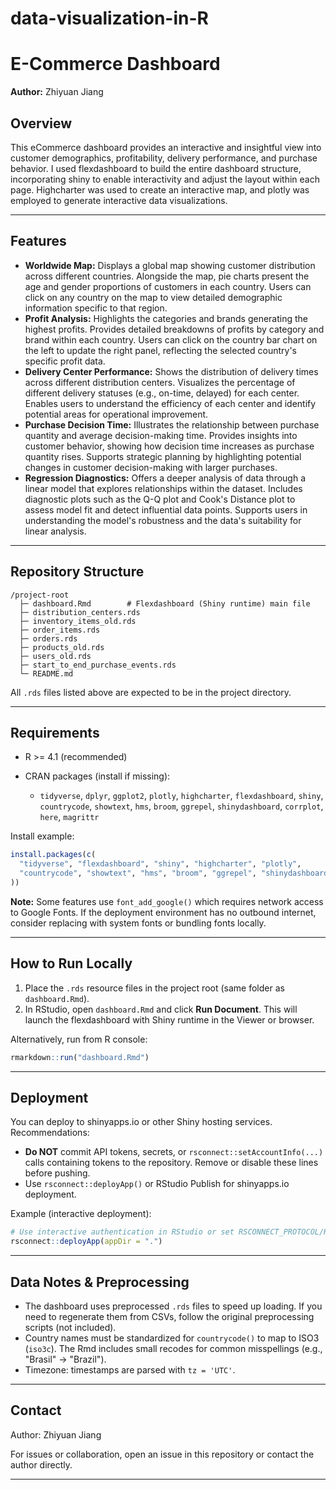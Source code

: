 # data-visualization-in-R
# E-Commerce Dashboard

**Author:** Zhiyuan Jiang

## Overview

This eCommerce dashboard provides an interactive and insightful view into customer demographics, profitability, delivery performance, and purchase behavior. I used flexdashboard to build the entire dashboard structure, incorporating shiny to enable interactivity and adjust the layout within each page. Highcharter was used to create an interactive map, and plotly was employed to generate interactive data visualizations.

---

## Features

* **Worldwide Map:** Displays a global map showing customer distribution across different countries. Alongside the map, pie charts present the age and gender proportions of customers in each country. Users can click on any country on the map to view detailed demographic information specific to that region.
* **Profit Analysis:** Highlights the categories and brands generating the highest profits. Provides detailed breakdowns of profits by category and brand within each country. Users can click on the country bar chart on the left to update the right panel, reflecting the selected country's specific profit data.
* **Delivery Center Performance:** Shows the distribution of delivery times across different distribution centers. Visualizes the percentage of different delivery statuses (e.g., on-time, delayed) for each center. Enables users to understand the efficiency of each center and identify potential areas for operational improvement.
* **Purchase Decision Time:** Illustrates the relationship between purchase quantity and average decision-making time. Provides insights into customer behavior, showing how decision time increases as purchase quantity rises. Supports strategic planning by highlighting potential changes in customer decision-making with larger purchases.
* **Regression Diagnostics:** Offers a deeper analysis of data through a linear model that explores relationships within the dataset. Includes diagnostic plots such as the Q-Q plot and Cook's Distance plot to assess model fit and detect influential data points. Supports users in understanding the model's robustness and the data's suitability for linear analysis.

---

## Repository Structure

```
/project-root
  ├─ dashboard.Rmd        # Flexdashboard (Shiny runtime) main file
  ├─ distribution_centers.rds
  ├─ inventory_items_old.rds
  ├─ order_items.rds
  ├─ orders.rds
  ├─ products_old.rds
  ├─ users_old.rds
  ├─ start_to_end_purchase_events.rds
  └─ README.md
```

All `.rds` files listed above are expected to be in the project directory.

---

## Requirements

* R >= 4.1 (recommended)
* CRAN packages (install if missing):

  * `tidyverse`, `dplyr`, `ggplot2`, `plotly`, `highcharter`, `flexdashboard`, `shiny`, `countrycode`, `showtext`, `hms`, `broom`, `ggrepel`, `shinydashboard`, `corrplot`, `here`, `magrittr`

Install example:

```r
install.packages(c(
  "tidyverse", "flexdashboard", "shiny", "highcharter", "plotly",
  "countrycode", "showtext", "hms", "broom", "ggrepel", "shinydashboard", "corrplot"
))
```

**Note:** Some features use `font_add_google()` which requires network access to Google Fonts. If the deployment environment has no outbound internet, consider replacing with system fonts or bundling fonts locally.

---

## How to Run Locally

1. Place the `.rds` resource files in the project root (same folder as `dashboard.Rmd`).
2. In RStudio, open `dashboard.Rmd` and click **Run Document**. This will launch the flexdashboard with Shiny runtime in the Viewer or browser.

Alternatively, run from R console:

```r
rmarkdown::run("dashboard.Rmd")
```

---

## Deployment

You can deploy to shinyapps.io or other Shiny hosting services. Recommendations:

* **Do NOT** commit API tokens, secrets, or `rsconnect::setAccountInfo(...)` calls containing tokens to the repository. Remove or disable these lines before pushing.
* Use `rsconnect::deployApp()` or RStudio Publish for shinyapps.io deployment.

Example (interactive deployment):

```r
# Use interactive authentication in RStudio or set RSCONNECT_PROTOCOL/RSCONNECT_TOKEN securely
rsconnect::deployApp(appDir = ".")
```

---

## Data Notes & Preprocessing

* The dashboard uses preprocessed `.rds` files to speed up loading. If you need to regenerate them from CSVs, follow the original preprocessing scripts (not included).
* Country names must be standardized for `countrycode()` to map to ISO3 (`iso3c`). The Rmd includes small recodes for common misspellings (e.g., "Brasil" → "Brazil").
* Timezone: timestamps are parsed with `tz = 'UTC'`.


---

## Contact

Author: Zhiyuan Jiang

For issues or collaboration, open an issue in this repository or contact the author directly.

---


